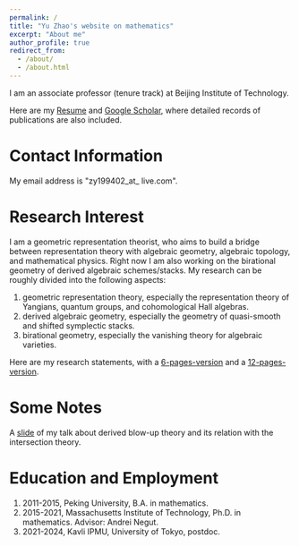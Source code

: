 ```yaml
---
permalink: /
title: "Yu Zhao's website on mathematics"
excerpt: "About me"
author_profile: true
redirect_from: 
  - /about/
  - /about.html
---
```


I am an associate professor (tenure track) at Beijing Institute of Technology. 

Here are my [Resume](https://zy199402.github.io/files/CV.pdf) and [Google Scholar](https://scholar.google.com/citations?user=Nl4q45AAAAAJ&hl=zh-CN&oi=sra), where detailed records of publications are also included. 

Contact Information
======
My email address is "zy199402_at_ live.com".

Research Interest
======
I am a geometric representation theorist, who aims to build a bridge between representation theory with algebraic geometry, algebraic topology, and mathematical physics. Right now I am also working on the birational geometry of derived algebraic schemes/stacks. My research can be roughly divided into the following aspects:

1. geometric representation theory, especially the representation theory of Yangians, quantum groups, and cohomological Hall algebras.
2. derived algebraic geometry, especially the geometry of quasi-smooth and shifted symplectic stacks.
3. birational geometry, especially the vanishing theory for algebraic varieties.

Here are my research statements, with a [6-pages-version](https://zy199402.github.io/files/Short1.pdf) and a [12-pages-version](https://zy199402.github.io/files/Long-Research-Statement.pdf).

Some Notes
=======
A [slide](https://zy199402.github.io/files/derived-blowup.pdf) of my talk about derived blow-up theory and its relation with the intersection theory.

Education and Employment
======
1. 2011-2015, Peking University, B.A. in mathematics.
2. 2015-2021, Massachusetts Institute of Technology, Ph.D. in mathematics. Advisor: Andrei Negut.
3. 2021-2024, Kavli IPMU, University of Tokyo, postdoc.


